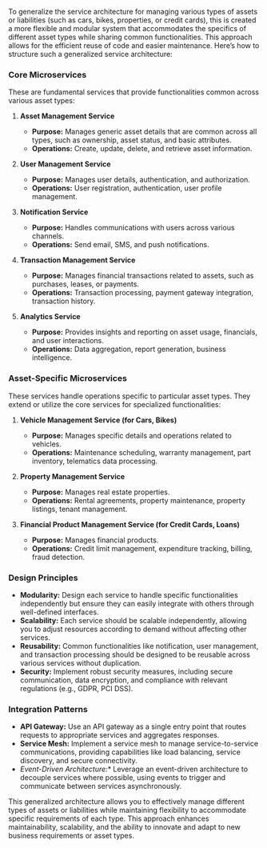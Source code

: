 To generalize the service architecture for managing various types of assets or liabilities (such as cars, bikes, properties, or credit cards), this is created a more flexible and modular system that accommodates the specifics of different asset types while sharing common functionalities. This approach allows for the efficient reuse of code and easier maintenance. Here’s how to structure such a generalized service architecture:

### Core Microservices

These are fundamental services that provide functionalities common across various asset types:

1. **Asset Management Service**
   - **Purpose:** Manages generic asset details that are common across all types, such as ownership, asset status, and basic attributes.
   - **Operations:** Create, update, delete, and retrieve asset information.

2. **User Management Service**
   - **Purpose:** Manages user details, authentication, and authorization.
   - **Operations:** User registration, authentication, user profile management.

3. **Notification Service**
   - **Purpose:** Handles communications with users across various channels.
   - **Operations:** Send email, SMS, and push notifications.

4. **Transaction Management Service**
   - **Purpose:** Manages financial transactions related to assets, such as purchases, leases, or payments.
   - **Operations:** Transaction processing, payment gateway integration, transaction history.

5. **Analytics Service**
   - **Purpose:** Provides insights and reporting on asset usage, financials, and user interactions.
   - **Operations:** Data aggregation, report generation, business intelligence.

### Asset-Specific Microservices

These services handle operations specific to particular asset types. They extend or utilize the core services for specialized functionalities:

1. **Vehicle Management Service (for Cars, Bikes)**
   - **Purpose:** Manages specific details and operations related to vehicles.
   - **Operations:** Maintenance scheduling, warranty management, part inventory, telematics data processing.

2. **Property Management Service**
   - **Purpose:** Manages real estate properties.
   - **Operations:** Rental agreements, property maintenance, property listings, tenant management.

3. **Financial Product Management Service (for Credit Cards, Loans)**
   - **Purpose:** Manages financial products.
   - **Operations:** Credit limit management, expenditure tracking, billing, fraud detection.

### Design Principles

- **Modularity:** Design each service to handle specific functionalities independently but ensure they can easily integrate with others through well-defined interfaces.
- **Scalability:** Each service should be scalable independently, allowing you to adjust resources according to demand without affecting other services.
- **Reusability:** Common functionalities like notification, user management, and transaction processing should be designed to be reusable across various services without duplication.
- **Security:** Implement robust security measures, including secure communication, data encryption, and compliance with relevant regulations (e.g., GDPR, PCI DSS).

### Integration Patterns

- **API Gateway:** Use an API gateway as a single entry point that routes requests to appropriate services and aggregates responses.
- **Service Mesh:** Implement a service mesh to manage service-to-service communications, providing capabilities like load balancing, service discovery, and secure connectivity.
- *Event-Driven Architecture:** Leverage an event-driven architecture to decouple services where possible, using events to trigger and communicate between services asynchronously.

This generalized architecture allows you to effectively manage different types of assets or liabilities while maintaining flexibility to accommodate specific requirements of each type. This approach enhances maintainability, scalability, and the ability to innovate and adapt to new business requirements or asset types.